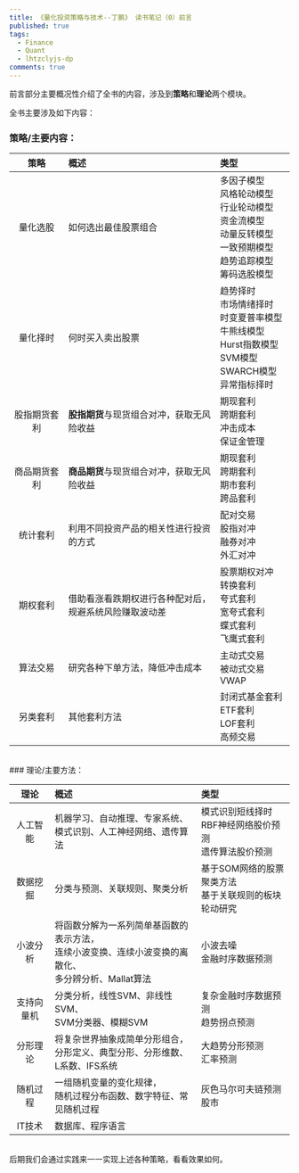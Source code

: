 ```yaml
---
title: 《量化投资策略与技术--丁鹏》 读书笔记（0）前言
published: true
tags:
  - Finance
  - Quant
  - lhtzclyjs-dp
comments: true
---
```

前言部分主要概况性介绍了全书的内容，涉及到**策略**和**理论**两个模块。
<!--more-->
全书主要涉及如下内容：

### 策略/主要内容：

|策略|概述|类型|
|:--:|:--|:--|
|量化选股|如何选出最佳股票组合|多因子模型<br>风格轮动模型<br>行业轮动模型<br>资金流模型<br>动量反转模型<br>一致预期模型<br>趋势追踪模型<br>筹码选股模型|
|量化择时|何时买入卖出股票|趋势择时<br>市场情绪择时<br>时变夏普率模型<br>牛熊线模型<br>Hurst指数模型<br>SVM模型<br>SWARCH模型<br>异常指标择时|
|股指期货套利|**股指期货**与现货组合对冲，获取无风险收益|期现套利<br>跨期套利<br>冲击成本<br>保证金管理|
|商品期货套利|**商品期货**与现货组合对冲，获取无风险收益|期现套利<br>跨期套利<br>期市套利<br>跨品套利|
|统计套利|利用不同投资产品的相关性进行投资的方式|配对交易<br>股指对冲<br>融券对冲<br>外汇对冲|
|期权套利|借助看涨看跌期权进行各种配对后，<br>规避系统风险赚取波动差|股票期权对冲<br>转换套利<br>夸式套利<br>宽夸式套利<br>蝶式套利<br>飞鹰式套利|
|算法交易|研究各种下单方法，降低冲击成本|主动式交易<br>被动式交易VWAP|
|另类套利|其他套利方法|封闭式基金套利<br>ETF套利<br>LOF套利<br>高频交易|

<br>
### 理论/主要方法：

|理论|概述|类型|
|:--:|:--|:--|
|人工智能|机器学习、自动推理、专家系统、<br>模式识别、人工神经网络、遗传算法|模式识别短线择时<br>RBF神经网络股价预测<br>遗传算法股价预测|
数据挖掘|分类与预测、关联规则、聚类分析|基于SOM网络的股票聚类方法<br>基于关联规则的板块轮动研究|
小波分析|将函数分解为一系列简单基函数的表示方法，<br>连续小波变换、连续小波变换的离散化、<br>多分辨分析、Mallat算法|小波去噪<br>金融时序数据预测|
支持向量机|分类分析，线性SVM、非线性SVM、<br>SVM分类器、模糊SVM|复杂金融时序数据预测<br>趋势拐点预测|
分形理论|将复杂世界抽象成简单分形组合，<br>分形定义、典型分形、分形维数、L系数、IFS系统|大趋势分形预测<br>汇率预测|
随机过程|一组随机变量的变化规律，<br>随机过程分布函数、数字特征、常见随机过程|灰色马尔可夫链预测股市|
IT技术|数据库、程序语言||

<br>
后期我们会通过实践来一一实现上述各种策略，看看效果如何。